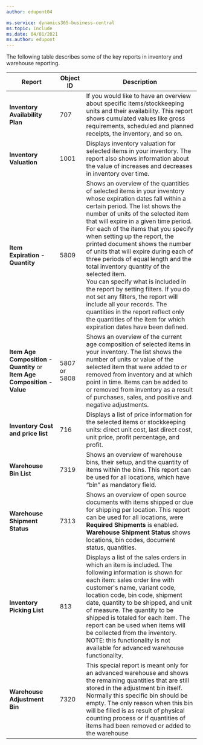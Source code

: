 ```yaml
---
author: edupont04

ms.service: dynamics365-business-central
ms.topic: include
ms.date: 04/01/2021
ms.author: edupont
---
```


The following table describes some of the key reports in inventory and warehouse reporting.

|Report |Object ID|Description  |
|---------|---------|---------|
|**Inventory Availability Plan**|707|If you would like to have an overview about specific items/stockkeeping units and their availability. This report shows cumulated values like gross requirements, scheduled and planned receipts, the inventory, and so on. |
|**Inventory Valuation**|1001|Displays inventory valuation for selected items in your inventory. The report also shows information about the value of increases and decreases in inventory over time.|
|**Item Expiration - Quantity**|5809|Shows an overview of the quantities of selected items in your inventory whose expiration dates fall within a certain period. The list shows the number of units of the selected item that will expire in a given time period. For each of the items that you specify when setting up the report, the printed document shows the number of units that will expire during each of three periods of equal length and the total inventory quantity of the selected item.<br>You can specify what is included in the report by setting filters. If you do not set any filters, the report will include all your records. The quantities in the report reflect only the quantities of the item for which expiration dates have been defined.|
|**Item Age Composition - Quantity** or **Item Age Composition - Value**|5807 or 5808|Shows an overview of the current age composition of selected items in your inventory. The list shows the number of units or value of the selected item that were added to or removed from inventory and at which point in time. Items can be added to or removed from inventory as a result of purchases, sales, and positive and negative adjustments.|
|**Inventory Cost and price list**|716|Displays a list of price information for the selected items or stockkeeping units: direct unit cost, last direct cost, unit price, profit percentage, and profit. |
|**Warehouse Bin List**|7319|Shows an overview of warehouse bins, their setup, and the quantity of items within the bins. This report can be used for all locations, which have “bin” as mandatory field. |
|**Warehouse Shipment Status**|7313|Shows an overview of open source documents with items shipped or due for shipping per location. This report can be used for all locations, were **Required Shipments** is enabled. **Warehouse Shipment Status** shows locations, bin codes, document status, quantities.|
|**Inventory Picking List**|813|Displays a list of the sales orders in which an item is included. The following information is shown for each item: sales order line with customer's name, variant code, location code, bin code, shipment date, quantity to be shipped, and unit of measure. The quantity to be shipped is totaled for each item. The report can be used when items will be collected from the inventory.<br>NOTE: this functionality is not available for advanced warehouse functionality.|
|**Warehouse Adjustment Bin**|7320|This special report is meant only for an advanced warehouse and shows the remaining quantities that are still stored in the adjustment bin itself. Normally this specific bin should be empty. The only reason when this bin will be filled is as result of physical counting process or if quantities of items had been removed or added to the warehouse|